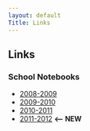 ```yaml
---
layout: default
Title: Links
---
```


## Links ##

### School Notebooks ###
 * [2008-2009](http://www.evernote.com/pub/bas1/school_08-09)
 * [2009-2010](http://www.evernote.com/pub/bas1/School_2009-2010)
 * [2010-2011](http://www.evernote.com/pub/bas1/school10-11)
 * [2011-2012](http://www.evernote.com/pub/bas1/school11-12) **<-- NEW**
